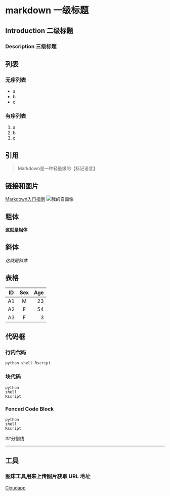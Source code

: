 # markdown 一级标题
## Introduction 二级标题
### Description 三级标题
## 列表
### 无序列表
* a
* b
* c
### 有序列表
1. a
2. b
3. c
## 引用
> Markdown是一种轻量级的【标记语言】
## 链接和图片
[Markdown入门指南](https://www.jianshu.com/p/1e402922ee32/)
![我的自画像](http://f.cl.ly/items/2W0R401Y2p2q1K1g3l06/5070_1280x1024.jpg)
## 粗体
**这就是粗体**
## 斜体
*这就是斜体*
## 表格
|ID        |Sex     |Age    |
|----------|:------:|------:|
|A1        | M      |23     |
|A2        | F      |54     |
|A3        | F      | 3     |
## 代码框
### 行内代码
`python
shell
Rscript`
### 块代码
	python
	shell
	Rscript
### Fenced Code Block
```
python
shell
Rscript
```
##分割线
***
## 工具
### 图床工具用来上传图片获取 URL 地址
[Cloudapp](http://www.getcloudapp.com)

